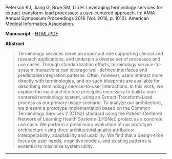 Peterson KJ, Jiang G, Brue SM, Liu H. Leveraging terminology services for extract-transform-load processes: a user-centered approach. In: AMIA Annual Symposium Proceedings 2016 (Vol. 2016, p. 1010). American Medical Informatics Association.

**Manuscript** - [HTML](https://www.ncbi.nlm.nih.gov/pmc/articles/PMC5333225/)/[PDF](https://www.ncbi.nlm.nih.gov/pmc/articles/PMC5333225/pdf/2497334.pdf)

**Abstract**

> Terminology services serve an important role supporting clinical and research applications, and underpin a diverse set of processes and use cases. Through standardization efforts, terminology service-to-system interactions can leverage well-defined interfaces and predictable integration patterns. Often, however, users interact more directly with terminologies, and no such blueprints are available for describing terminology service-to-user interactions. In this work, we explore the main architecture principles necessary to build a user-centered terminology system, using an Extract-Transform-Load process as our primary usage scenario. To analyze our architecture, we present a prototype implementation based on the Common Terminology Services 2 (CTS2) standard using the Patient-Centered Network of Learning Health Systems (LHSNet) project as a concrete use case. We perform a preliminary evaluation of our prototype architecture using three architectural quality attributes: interoperability, adaptability and usability. We find that a design-time focus on user needs, cognitive models, and existing patterns is essential to maximize system utility.

---